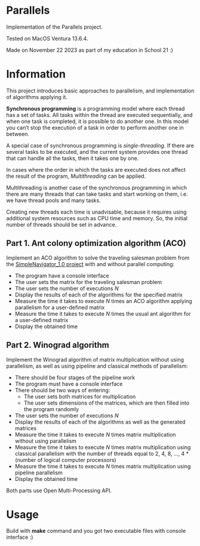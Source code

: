 # Parallels

Implementation of the Parallels project.

Tested on MacOS Ventura 13.6.4.

Made on November 22 2023 as part of my education in School 21 :)

# Information

This project introduces basic approaches to parallelism, and implementation of algorithms applying it.

**Synchronous programming** is a programming model where each thread has a set of tasks. All tasks within the thread are executed sequentially, and when one task is completed, it is possible to do another one. In this model you can’t stop the execution of a task in order to perform another one in between.

A special case of synchronous programming is *single-threading*. If there are several tasks to be executed, and the current system provides one thread that can handle all the tasks, then it takes one by one.

In cases where the order in which the tasks are executed does not affect the result of the program, *Multithreading* can be applied.

Multithreading is another case of the synchronous programming in which there are many threads that can take tasks and start working on them, i.e. we have thread pools and many tasks.

Creating new threads each time is unadvisable, because it requires using additional system resources such as CPU time and memory. So, the initial number of threads should be set in advance.

## Part 1. Ant colony optimization algorithm (ACO)

Implement an ACO algorithm to solve the traveling salesman problem from the [SimpleNavigator_1.0 project](https://github.com/Sanf1r/SimpleNavigator_v1.0) with and without parallel computing:
- The program have a console interface
- The user sets the matrix for the traveling salesman problem
- The user sets the number of executions *N*
- Display the results of each of the algorithms for the specified matrix
- Measure the time it takes to execute *N* times an ACO algorithm applying parallelism for a user-defined matrix
- Measure the time it takes to execute *N* times the usual ant algorithm for a user-defined matrix
- Display the obtained time

## Part 2. Winograd algorithm

Implement the Winograd algorithm of matrix multiplication without using parallelism, as well as using pipeline and classical methods of parallelism:

- There should be four stages of the pipeline work
- The program must have a console interface
- There should be two ways of entering:
    - The user sets both matrices for multiplication
    - The user sets dimensions of the matrices, which are then filled into the program randomly
- The user sets the number of executions *N*
- Display the results of each of the algorithms as well as the generated matrices
- Measure the time it takes to execute *N* times matrix multiplication without using parallelism
- Measure the time it takes to execute *N* times matrix multiplication using classical parallelism with the number of threads equal to 2, 4, 8, ..., 4 * (number of logical computer processors)
- Measure the time it takes to execute *N* times matrix multiplication using pipeline parallelism
- Display the obtained time

Both parts use Open Multi-Processing API.

# Usage

Build with **make** command and you got two executable files with console interface :)

